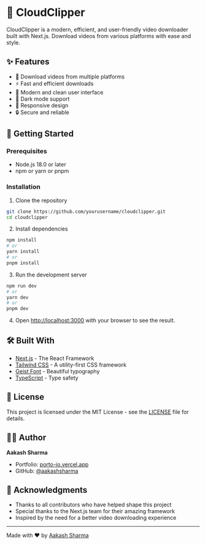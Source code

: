 # 🌟 CloudClipper

CloudClipper is a modern, efficient, and user-friendly video downloader built with Next.js. Download videos from various platforms with ease and style.

## ✨ Features

- 🎥 Download videos from multiple platforms
- ⚡ Fast and efficient downloads
- 🎨 Modern and clean user interface
- 🌙 Dark mode support
- 📱 Responsive design
- 🔒 Secure and reliable

## 🚀 Getting Started

### Prerequisites

- Node.js 18.0 or later
- npm or yarn or pnpm

### Installation

1. Clone the repository
```bash
git clone https://github.com/yourusername/cloudclipper.git
cd cloudclipper
```

2. Install dependencies
```bash
npm install
# or
yarn install
# or
pnpm install
```

3. Run the development server
```bash
npm run dev
# or
yarn dev
# or
pnpm dev
```

4. Open [http://localhost:3000](http://localhost:3000) with your browser to see the result.

## 🛠️ Built With

- [Next.js](https://nextjs.org/) - The React Framework
- [Tailwind CSS](https://tailwindcss.com/) - A utility-first CSS framework
- [Geist Font](https://vercel.com/font) - Beautiful typography
- [TypeScript](https://www.typescriptlang.org/) - Type safety

## 📝 License

This project is licensed under the MIT License - see the [LICENSE](LICENSE) file for details.

## 👨‍💻 Author

**Aakash Sharma**
- Portfolio: [porto-io.vercel.app](https://porto-io.vercel.app/)
- GitHub: [@aakashsharma](https://github.com/aakashsharma)

## 🙏 Acknowledgments

- Thanks to all contributors who have helped shape this project
- Special thanks to the Next.js team for their amazing framework
- Inspired by the need for a better video downloading experience

---

Made with ❤️ by [Aakash Sharma](https://porto-io.vercel.app/)
